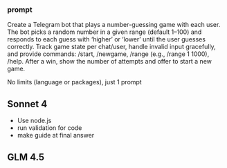 ### prompt
Create a Telegram bot that plays a number-guessing game with each user. The bot picks a random number in a given range (default 1–100) and responds to each guess with ‘higher’ or ‘lower’ until the user guesses correctly. Track game state per chat/user, handle invalid input gracefully, and provide commands: /start, /newgame, /range (e.g., /range 1 1000), /help. After a win, show the number of attempts and offer to start a new game.

No limits (language or packages), just 1 prompt

## Sonnet 4

- Use node.js
- run validation for code
- make guide at final answer

## GLM 4.5